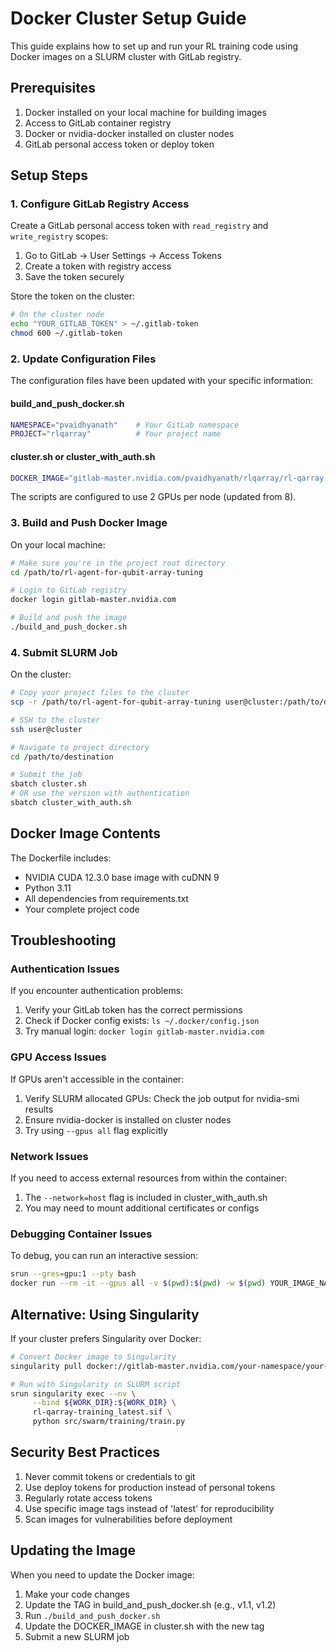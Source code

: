 # Docker Cluster Setup Guide

This guide explains how to set up and run your RL training code using Docker images on a SLURM cluster with GitLab registry.

## Prerequisites

1. Docker installed on your local machine for building images
2. Access to GitLab container registry
3. Docker or nvidia-docker installed on cluster nodes
4. GitLab personal access token or deploy token

## Setup Steps

### 1. Configure GitLab Registry Access

Create a GitLab personal access token with `read_registry` and `write_registry` scopes:

1. Go to GitLab → User Settings → Access Tokens
2. Create a token with registry access
3. Save the token securely

Store the token on the cluster:
```bash
# On the cluster node
echo "YOUR_GITLAB_TOKEN" > ~/.gitlab-token
chmod 600 ~/.gitlab-token
```

### 2. Update Configuration Files

The configuration files have been updated with your specific information:

#### build_and_push_docker.sh
```bash
NAMESPACE="pvaidhyanath"    # Your GitLab namespace
PROJECT="rlqarray"          # Your project name
```

#### cluster.sh or cluster_with_auth.sh
```bash
DOCKER_IMAGE="gitlab-master.nvidia.com/pvaidhyanath/rlqarray/rl-qarray-training:latest"
```

The scripts are configured to use 2 GPUs per node (updated from 8).

### 3. Build and Push Docker Image

On your local machine:

```bash
# Make sure you're in the project root directory
cd /path/to/rl-agent-for-qubit-array-tuning

# Login to GitLab registry
docker login gitlab-master.nvidia.com

# Build and push the image
./build_and_push_docker.sh
```

### 4. Submit SLURM Job

On the cluster:

```bash
# Copy your project files to the cluster
scp -r /path/to/rl-agent-for-qubit-array-tuning user@cluster:/path/to/destination

# SSH to the cluster
ssh user@cluster

# Navigate to project directory
cd /path/to/destination

# Submit the job
sbatch cluster.sh
# OR use the version with authentication
sbatch cluster_with_auth.sh
```

## Docker Image Contents

The Dockerfile includes:
- NVIDIA CUDA 12.3.0 base image with cuDNN 9
- Python 3.11
- All dependencies from requirements.txt
- Your complete project code

## Troubleshooting

### Authentication Issues

If you encounter authentication problems:

1. Verify your GitLab token has the correct permissions
2. Check if Docker config exists: `ls ~/.docker/config.json`
3. Try manual login: `docker login gitlab-master.nvidia.com`

### GPU Access Issues

If GPUs aren't accessible in the container:

1. Verify SLURM allocated GPUs: Check the job output for nvidia-smi results
2. Ensure nvidia-docker is installed on cluster nodes
3. Try using `--gpus all` flag explicitly

### Network Issues

If you need to access external resources from within the container:

1. The `--network=host` flag is included in cluster_with_auth.sh
2. You may need to mount additional certificates or configs

### Debugging Container Issues

To debug, you can run an interactive session:

```bash
srun --gres=gpu:1 --pty bash
docker run --rm -it --gpus all -v $(pwd):$(pwd) -w $(pwd) YOUR_IMAGE_NAME bash
```

## Alternative: Using Singularity

If your cluster prefers Singularity over Docker:

```bash
# Convert Docker image to Singularity
singularity pull docker://gitlab-master.nvidia.com/your-namespace/your-project/rl-qarray-training:latest

# Run with Singularity in SLURM script
srun singularity exec --nv \
     --bind ${WORK_DIR}:${WORK_DIR} \
     rl-qarray-training_latest.sif \
     python src/swarm/training/train.py
```

## Security Best Practices

1. Never commit tokens or credentials to git
2. Use deploy tokens for production instead of personal tokens
3. Regularly rotate access tokens
4. Use specific image tags instead of 'latest' for reproducibility
5. Scan images for vulnerabilities before deployment

## Updating the Image

When you need to update the Docker image:

1. Make your code changes
2. Update the TAG in build_and_push_docker.sh (e.g., v1.1, v1.2)
3. Run `./build_and_push_docker.sh`
4. Update the DOCKER_IMAGE in cluster.sh with the new tag
5. Submit a new SLURM job

